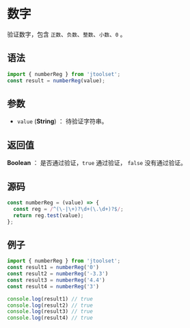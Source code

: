 

# 数字

验证数字，包含 `正数`、`负数`、`整数`、`小数`、`0` 。

## 语法

```js
import { numberReg } from 'jtoolset';
const result = numberReg(value);
```

## 参数

- `value` (**String**) ： 待验证字符串。

## 返回值

**Boolean** ： 是否通过验证，`true` 通过验证， `false` 没有通过验证。

## 源码

```js
const numberReg = (value) => {
  const reg = /^(\-|\+)?\d+(\.\d+)?$/;
  return reg.test(value);
};
```

## 例子

```js
import { numberReg } from 'jtoolset';
const result1 = numberReg('0')
const result2 = numberReg('-3.3')
const result3 = numberReg('4.4')
const result4 = numberReg('3')

console.log(result1) // true
console.log(result2) // true
console.log(result3) // true
console.log(result4) // true
```
